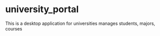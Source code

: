 # university_portal
This is a desktop application for universities manages students, majors, courses
